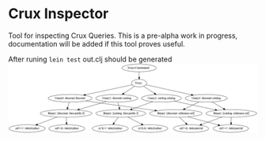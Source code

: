 # Crux Inspector

Tool for inspecting Crux Queries. This is a pre-alpha work in
progress, documentation will be added if this tool proves useful.

After runing `lein test` out.clj should be generated
![output](out.png)
